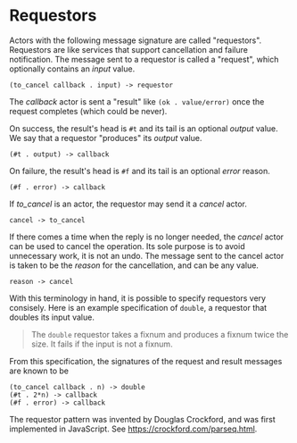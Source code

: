 # Requestors

Actors with the following message signature are called "requestors". Requestors
are like services that support cancellation and failure notification. The
message sent to a requestor is called a "request", which optionally contains an
_input_ value.

    (to_cancel callback . input) -> requestor

The _callback_ actor is sent a "result" like `(ok . value/error)` once the
request completes (which could be never).

On success, the result's head is `#t` and its tail is an optional _output_
value. We say that a requestor "produces" its _output_ value.

    (#t . output) -> callback

On failure, the result's head is `#f` and its tail is an optional _error_
reason.

    (#f . error) -> callback

If _to_cancel_ is an actor, the requestor may send it a _cancel_ actor.

    cancel -> to_cancel

If there comes a time when the reply is no longer needed, the _cancel_ actor can
be used to cancel the operation. Its sole purpose is to avoid unnecessary work,
it is not an undo. The message sent to the cancel actor is taken to be
the _reason_ for the cancellation, and can be any value.

    reason -> cancel

With this terminology in hand, it is possible to specify requestors very
consisely. Here is an example specification of `double`, a requestor that
doubles its input value.

> The `double` requestor takes a fixnum and produces a fixnum twice the size.
> It fails if the input is not a fixnum.

From this specification, the signatures of the request and result messages are
known to be

    (to_cancel callback . n) -> double
    (#t . 2*n) -> callback
    (#f . error) -> callback

The requestor pattern was invented by Douglas Crockford, and was first
implemented in JavaScript. See https://crockford.com/parseq.html.

